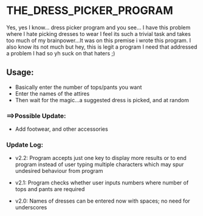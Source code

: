 # THE_DRESS_PICKER_PROGRAM

Yes, yes I know... dress picker program and you see... I have this problem where I hate picking dresses to wear
I feel its such a trivial task and takes too much of my brainpower...It was on this premise i wrote this program.
I also know its not much but hey, this is legit a program I need that addressed a problem I had so yh suck on that haters ;)

## Usage:
- Basically enter the number of tops/pants you want
- Enter the names of the attires
- Then wait for the magic...a suggested dress is picked, and at random

### ==>Possible Update:
- Add footwear, and other accessories



### Update Log:
- v2.2: Program accepts just one key to display more results or to end program
	  instead of user typing multiple characters which may spur undesired behaviour from program
- v2.1: Program checks whether user inputs numbers where number of tops and pants are required

- v2.0: Names of dresses can be entered now with spaces; no need for underscores
